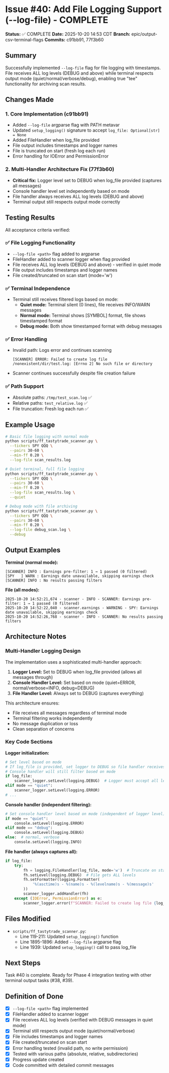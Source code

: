 # Issue #40: Add File Logging Support (--log-file) - COMPLETE

**Status:** ✅ COMPLETE
**Date:** 2025-10-20 14:53 CDT
**Branch:** epic/output-csv-terminal-flags
**Commits:** c91bb91, 77f3b60

## Summary

Successfully implemented `--log-file` flag for file logging with timestamps. File receives ALL log levels (DEBUG and above) while terminal respects output mode (quiet/normal/verbose/debug), enabling true "tee" functionality for archiving scan results.

## Changes Made

### 1. Core Implementation (c91bb91)
- Added `--log-file` argparse flag with PATH metavar
- Updated `setup_logging()` signature to accept `log_file: Optional[str] = None`
- Added FileHandler when log_file provided
- File output includes timestamps and logger names
- File is truncated on start (fresh log each run)
- Error handling for IOError and PermissionError

### 2. Multi-Handler Architecture Fix (77f3b60)
- **Critical fix:** Logger level set to DEBUG when log_file provided (captures all messages)
- Console handler level set independently based on mode
- File handler always receives ALL log levels (DEBUG and above)
- Terminal output still respects output mode correctly

## Testing Results

All acceptance criteria verified:

### ✅ File Logging Functionality
- `--log-file <path>` flag added to argparse
- FileHandler added to scanner logger when flag provided
- File receives ALL log levels (DEBUG and above) - verified in quiet mode
- File output includes timestamps and logger names
- File created/truncated on scan start (mode='w')

### ✅ Terminal Independence
- Terminal still receives filtered logs based on mode:
  - **Quiet mode:** Terminal silent (0 lines), file receives INFO/WARN messages
  - **Normal mode:** Terminal shows [SYMBOL] format, file shows timestamped format
  - **Debug mode:** Both show timestamped format with debug messages

### ✅ Error Handling
- Invalid path: Logs error and continues scanning
  ```
  [SCANNER] ERROR: Failed to create log file /nonexistent/dir/test.log: [Errno 2] No such file or directory
  ```
- Scanner continues successfully despite file creation failure

### ✅ Path Support
- Absolute paths: `/tmp/test_scan.log` ✅
- Relative paths: `test_relative.log` ✅
- File truncation: Fresh log each run ✅

## Example Usage

```bash
# Basic file logging with normal mode
python scripts/ff_tastytrade_scanner.py \
  --tickers SPY QQQ \
  --pairs 30-60 \
  --min-ff 0.20 \
  --log-file scan_results.log

# Quiet terminal, full file logging
python scripts/ff_tastytrade_scanner.py \
  --tickers SPY QQQ \
  --pairs 30-60 \
  --min-ff 0.20 \
  --log-file scan_results.log \
  --quiet

# Debug mode with file archiving
python scripts/ff_tastytrade_scanner.py \
  --tickers SPY QQQ \
  --pairs 30-60 \
  --min-ff 0.20 \
  --log-file debug_scan.log \
  --debug
```

## Output Examples

**Terminal (normal mode):**
```
[SCANNER] INFO : Earnings pre-filter: 1 → 1 passed (0 filtered)
[SPY   ] WARN : Earnings date unavailable, skipping earnings check
[SCANNER] INFO : No results passing filters
```

**File (all modes):**
```
2025-10-20 14:52:21,674 - scanner - INFO - SCANNER: Earnings pre-filter: 1 → 1 passed (0 filtered)
2025-10-20 14:52:22,040 - scanner.earnings - WARNING - SPY: Earnings date unavailable, skipping earnings check
2025-10-20 14:52:26,768 - scanner - INFO - SCANNER: No results passing filters
```

## Architecture Notes

### Multi-Handler Logging Design

The implementation uses a sophisticated multi-handler approach:

1. **Logger Level:** Set to DEBUG when log_file provided (allows all messages through)
2. **Console Handler Level:** Set based on mode (quiet=ERROR, normal/verbose=INFO, debug=DEBUG)
3. **File Handler Level:** Always set to DEBUG (captures everything)

This architecture ensures:
- File receives all messages regardless of terminal mode
- Terminal filtering works independently
- No message duplication or loss
- Clean separation of concerns

### Key Code Sections

**Logger initialization:**
```python
# Set level based on mode
# If log_file is provided, set logger to DEBUG so file handler receives all messages
# Console handler will still filter based on mode
if log_file:
    scanner_logger.setLevel(logging.DEBUG)  # Logger must accept all levels for file
elif mode == "quiet":
    scanner_logger.setLevel(logging.ERROR)
# ...
```

**Console handler (independent filtering):**
```python
# Set console handler level based on mode (independent of logger level)
if mode == "quiet":
    console.setLevel(logging.ERROR)
elif mode == "debug":
    console.setLevel(logging.DEBUG)
else:  # normal, verbose
    console.setLevel(logging.INFO)
```

**File handler (always captures all):**
```python
if log_file:
    try:
        fh = logging.FileHandler(log_file, mode='w')  # Truncate on start
        fh.setLevel(logging.DEBUG)  # File gets ALL levels
        fh.setFormatter(logging.Formatter(
            '%(asctime)s - %(name)s - %(levelname)s - %(message)s'
        ))
        scanner_logger.addHandler(fh)
    except (IOError, PermissionError) as e:
        scanner_logger.error(f"SCANNER: Failed to create log file {log_file}: {e}")
```

## Files Modified

- `scripts/ff_tastytrade_scanner.py`:
  - Line 119-211: Updated `setup_logging()` function
  - Line 1895-1896: Added `--log-file` argparse flag
  - Line 1939: Updated `setup_logging()` call to pass log_file

## Next Steps

Task #40 is complete. Ready for Phase 4 integration testing with other terminal output tasks (#38, #39).

## Definition of Done

- [x] `--log-file <path>` flag implemented
- [x] FileHandler added to scanner logger
- [x] File receives ALL log levels (verified with DEBUG messages in quiet mode)
- [x] Terminal still respects output mode (quiet/normal/verbose)
- [x] File includes timestamps and logger names
- [x] File created/truncated on scan start
- [x] Error handling tested (invalid path, no write permission)
- [x] Tested with various paths (absolute, relative, subdirectories)
- [x] Progress update created
- [x] Code committed with detailed commit messages
